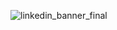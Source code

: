 
![linkedin_banner_final](https://github.com/user-attachments/assets/3bf60b37-bf75-4f36-9f3c-dea4559ccabd)
